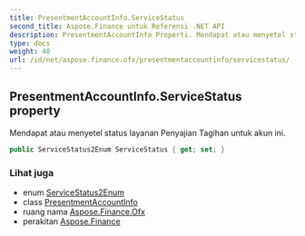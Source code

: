 ```yaml
---
title: PresentmentAccountInfo.ServiceStatus
second_title: Aspose.Finance untuk Referensi .NET API
description: PresentmentAccountInfo Properti. Mendapat atau menyetel status layanan Penyajian Tagihan untuk akun ini.
type: docs
weight: 40
url: /id/net/aspose.finance.ofx/presentmentaccountinfo/servicestatus/
---
```

## PresentmentAccountInfo.ServiceStatus property

Mendapat atau menyetel status layanan Penyajian Tagihan untuk akun ini.

```csharp
public ServiceStatus2Enum ServiceStatus { get; set; }
```

### Lihat juga

* enum [ServiceStatus2Enum](../../servicestatus2enum/)
* class [PresentmentAccountInfo](../)
* ruang nama [Aspose.Finance.Ofx](../../presentmentaccountinfo/)
* perakitan [Aspose.Finance](../../../)


